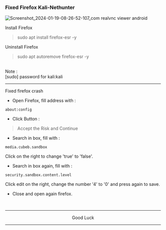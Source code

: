 ### Fixed Firefox Kali-Nethunter
![Screenshot_2024-01-19-08-26-52-107_com realvnc viewer android](https://github.com/wahasa/Kali-Nethunter/assets/69626847/3c1f5397-2e82-4cea-9764-8e27bcd7f6ef)

Install Firefox
> sudo apt install firefox-esr -y

Uninstall Firefox
> sudo apt autoremove firefox-esr -y

</br>
Note :</br>
[sudo] password for kali:kali

---
Fixed firefox crash
* Open Firefox, fill address with :
```
about:config
```

* Click Button :
> Accept the Risk and Continue

* Search in box, fill with :
```
media.cubeb.sandbox
```
Click on the right to change 'true' to 'false'.

* Search in box again, fill with :
```
security.sandbox.content.level
```

Click edit on the right, change the number '4' to '0' and press again to save.

* Close and open again firefox.
</br>

---
<p align="center">Good Luck</p>

---
